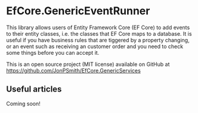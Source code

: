 # EfCore.GenericEventRunner

This library allows users of Entity Framework Core (EF Core) to add events to their entity classes, i.e. the classes that EF Core maps to a database. It is useful if you have business rules that are tiggered by a property changing, or an event such as receiving an customer order and you need to check some things before you can accept it. 

This is an open source project (MIT license) available on GitHub at https://github.com/JonPSmith/EfCore.GenericServices

## Useful articles

Coming soon!


